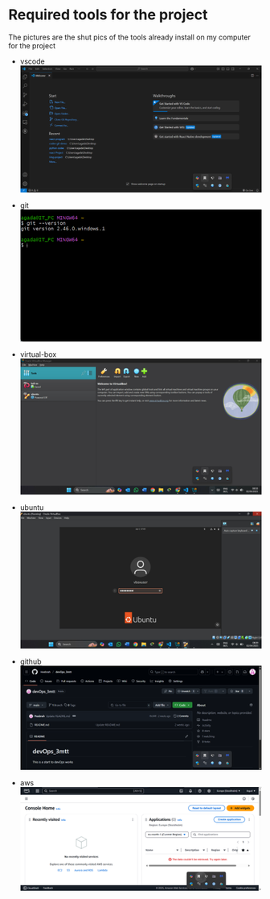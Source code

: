 # Required tools for the project

The pictures are the shut pics of the tools already install on my computer for the project

- vscode
![aws account setup](image/vscode-pics.jpg "San Juan Mountains") 

- git
![aws account setup](image/git-pics.png "San Juan Mountains")

- virtual-box
![aws account setup](image/virtualBox.jpg "San Juan Mountains")

- ubuntu
![aws account setup](image/Ubuntu.jpg "San Juan Mountains")

- github
![aws account setup](image/github-pics.png "San Juan Mountains")

 - aws
![aws account setup](image/aws.png "San Juan Mountains")

<!-- -  vscode
https://imgur.com/dSUGdX4

- git
https://imgur.com/D0JyLlS

- virtual box
https://imgur.com/AufdhsT

- ubuntu
https://imgur.com/x8a26fK

- github
https://imgur.com/N0FMQzL

- Aws
https://imgur.com/ZqEzqbu -->









